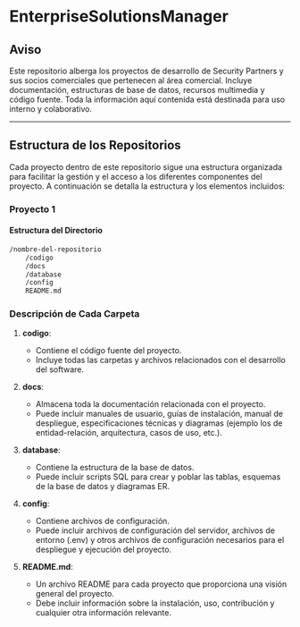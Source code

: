# EnterpriseSolutionsManager


## Aviso

Este repositorio alberga los proyectos de desarrollo de Security Partners y sus socios comerciales que pertenecen al área comercial. Incluye documentación, estructuras de base de datos, recursos multimedia y código fuente. Toda la información aquí contenida está destinada para uso interno y colaborativo.

---

## Estructura de los Repositorios

Cada proyecto dentro de este repositorio sigue una estructura organizada para facilitar la gestión y el acceso a los diferentes componentes del proyecto. A continuación se detalla la estructura y los elementos incluidos:

### Proyecto 1

#### Estructura del Directorio

```bash
/nombre-del-repositorio
    /codigo
    /docs
    /database
    /config
    README.md
```


### Descripción de Cada Carpeta

1. **codigo**:
   - Contiene el código fuente del proyecto.
   - Incluye todas las carpetas y archivos relacionados con el desarrollo del software.

2. **docs**:
   - Almacena toda la documentación relacionada con el proyecto.
   - Puede incluir manuales de usuario, guías de instalación, manual de despliegue, especificaciones técnicas y diagramas (ejemplo los de entidad-relación, arquitectura, casos de uso, etc.).

3. **database**:
   - Contiene la estructura de la base de datos.
   - Puede incluir scripts SQL para crear y poblar las tablas, esquemas de la base de datos y diagramas ER.

4. **config**:
   - Contiene archivos de configuración.
   - Puede incluir archivos de configuración del servidor, archivos de entorno (.env) y otros archivos de configuración necesarios para el despliegue y ejecución del proyecto.

5. **README.md**:
   - Un archivo README para cada proyecto que proporciona una visión general del proyecto.
   - Debe incluir información sobre la instalación, uso, contribución y cualquier otra información relevante.




